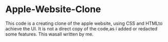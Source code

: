 ﻿# Apple-Website-Clone
This code is a creating clone of the apple website, using CSS and HTMLto achieve the UI. 
It is not a direct copy of the code,as i added or redacted some features.
This wasall written by me.
